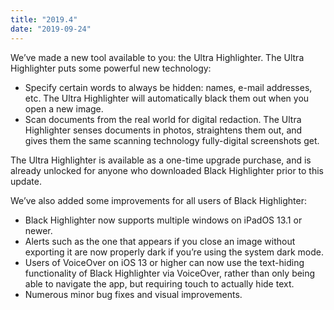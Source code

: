 ```yaml
---
title: "2019.4"
date: "2019-09-24"
---
```


We’ve made a new tool available to you: the Ultra Highlighter. The Ultra Highlighter puts some powerful new technology: 

- Specify certain words to always be hidden: names, e-mail addresses, etc. The Ultra Highlighter will automatically black them out when you open a new image.
- Scan documents from the real world for digital redaction. The Ultra Highlighter senses documents in photos, straightens them out, and gives them the same scanning technology fully-digital screenshots get.

The Ultra Highlighter is available as a one-time upgrade purchase, and is already unlocked for anyone who downloaded Black Highlighter prior to this update.

We’ve also added some improvements for all users of Black Highlighter:

- Black Highlighter now supports multiple windows on iPadOS 13.1 or newer.
- Alerts such as the one that appears if you close an image without exporting it are now properly dark if you’re using the system dark mode.
- Users of VoiceOver on iOS 13 or higher can now use the text-hiding functionality of Black Highlighter via VoiceOver, rather than only being able to navigate the app, but requiring touch to actually hide text.
- Numerous minor bug fixes and visual improvements.

